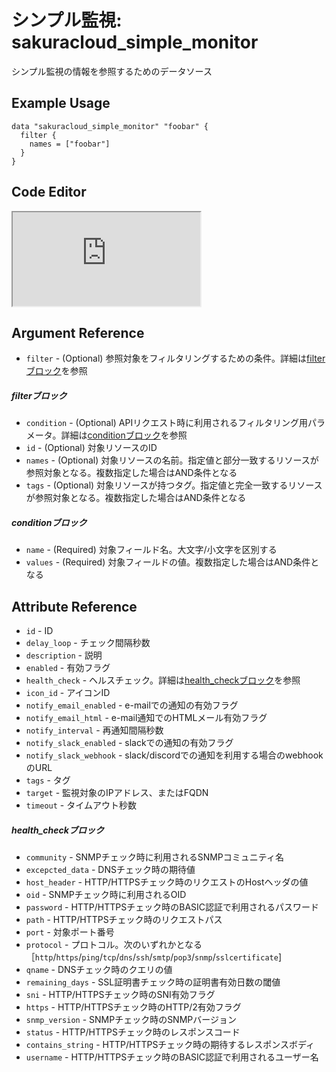 # シンプル監視: sakuracloud_simple_monitor

シンプル監視の情報を参照するためのデータソース

## Example Usage

```hcl
data "sakuracloud_simple_monitor" "foobar" {
  filter {
    names = ["foobar"]
  }
}
```

<div class="editor">

<h2>Code Editor</h2>

<iframe src="https://zouen-alpha.usacloud.jp/#data/simple_monitor"></iframe>

</div>


## Argument Reference

* `filter` - (Optional) 参照対象をフィルタリングするための条件。詳細は[filterブロック](#filter)を参照 

##### filterブロック

* `condition` - (Optional) APIリクエスト時に利用されるフィルタリング用パラメータ。詳細は[conditionブロック](#condition)を参照  
* `id` - (Optional) 対象リソースのID 
* `names` - (Optional) 対象リソースの名前。指定値と部分一致するリソースが参照対象となる。複数指定した場合はAND条件となる  
* `tags` - (Optional) 対象リソースが持つタグ。指定値と完全一致するリソースが参照対象となる。複数指定した場合はAND条件となる

##### conditionブロック

* `name` - (Required) 対象フィールド名。大文字/小文字を区別する  
* `values` - (Required) 対象フィールドの値。複数指定した場合はAND条件となる


## Attribute Reference

* `id` - ID
* `delay_loop` - チェック間隔秒数
* `description` - 説明
* `enabled` - 有効フラグ
* `health_check` - ヘルスチェック。詳細は[health_checkブロック](#health_check)を参照
* `icon_id` - アイコンID
* `notify_email_enabled` - e-mailでの通知の有効フラグ
* `notify_email_html` - e-mail通知でのHTMLメール有効フラグ
* `notify_interval` - 再通知間隔秒数
* `notify_slack_enabled` - slackでの通知の有効フラグ
* `notify_slack_webhook` - slack/discordでの通知を利用する場合のwebhookのURL
* `tags` - タグ
* `target` - 監視対象のIPアドレス、またはFQDN
* `timeout` - タイムアウト秒数

##### health_checkブロック

* `community` - SNMPチェック時に利用されるSNMPコミュニティ名
* `excepcted_data` - DNSチェック時の期待値
* `host_header` - HTTP/HTTPSチェック時のリクエストのHostヘッダの値
* `oid` - SNMPチェック時に利用されるOID
* `password` - HTTP/HTTPSチェック時のBASIC認証で利用されるパスワード
* `path` - HTTP/HTTPSチェック時のリクエストパス
* `port` - 対象ポート番号
* `protocol` - プロトコル。次のいずれかとなる［`http`/`https`/`ping`/`tcp`/`dns`/`ssh`/`smtp`/`pop3`/`snmp`/`sslcertificate`]
* `qname` - DNSチェック時のクエリの値
* `remaining_days` - SSL証明書チェック時の証明書有効日数の閾値
* `sni` - HTTP/HTTPSチェック時のSNI有効フラグ
* `https` - HTTP/HTTPSチェック時のHTTP/2有効フラグ
* `snmp_version` - SNMPチェック時のSNMPバージョン
* `status` - HTTP/HTTPSチェック時のレスポンスコード
* `contains_string` - HTTP/HTTPSチェック時の期待するレスポンスボディ
* `username` - HTTP/HTTPSチェック時のBASIC認証で利用されるユーザー名


